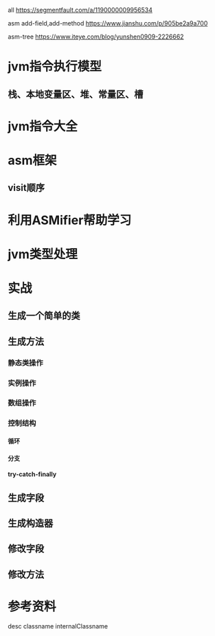 all https://segmentfault.com/a/1190000009956534

asm add-field,add-method
https://www.jianshu.com/p/905be2a9a700

asm-tree
https://www.iteye.com/blog/yunshen0909-2226662

# jvm指令执行模型
## 栈、本地变量区、堆、常量区、槽
# jvm指令大全
# asm框架
## visit顺序
# 利用ASMifier帮助学习
# jvm类型处理
# 实战
## 生成一个简单的类
## 生成方法
### 静态类操作
### 实例操作
### 数组操作
### 控制结构
#### 循环
#### 分支
#### try-catch-finally
## 生成字段
## 生成构造器
## 修改字段
## 修改方法
## 
# 参考资料

desc
classname
internalClassname


